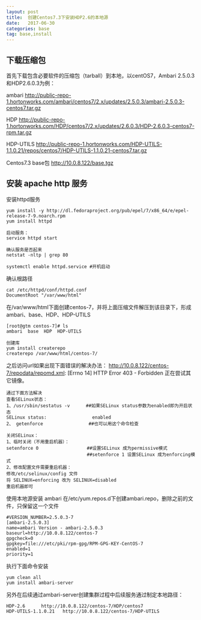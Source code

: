 ```yaml
---
layout: post
title:  创建Centos7.3下安装HDP2.6的本地源
date:   2017-06-30
categories: base
tag: base,install
---
```


下载压缩包
------------------------------------
首先下载包含必要软件的压缩包（tarball）到本地，以centOS7，Ambari 2.5.0.3和HDP2.6.0.3为例： 

ambari
http://public-repo-1.hortonworks.com/ambari/centos7/2.x/updates/2.5.0.3/ambari-2.5.0.3-centos7.tar.gz

HDP
http://public-repo-1.hortonworks.com/HDP/centos7/2.x/updates/2.6.0.3/HDP-2.6.0.3-centos7-rpm.tar.gz

HDP-UTILS
http://public-repo-1.hortonworks.com/HDP-UTILS-1.1.0.21/repos/centos7/HDP-UTILS-1.1.0.21-centos7.tar.gz

Centos7.3 base包
http://10.0.8.122/base.tgz


安装 apache http 服务
------------------------------------
安装httpd服务
```
yum install -y http://dl.fedoraproject.org/pub/epel/7/x86_64/e/epel-release-7-9.noarch.rpm
yum install httpd

启动服务：
service httpd start

确认服务是否起来
netstat -nltp | grep 80

systemctl enable httpd.service #开机启动
```

确认根路径
```
cat /etc/httpd/conf/httpd.conf
DocumentRoot "/var/www/html"
```

在/var/www/html下面创建centos-7，并将上面压缩文件解压到该目录下，形成ambari、base、HDP、HDP-UTILS
```
[root@gtm centos-7]# ls
ambari  base  HDP  HDP-UTILS

创建库
yum install createrepo
createrepo /var/www/html/centos-7/
```

之后访问url如果出现下面错误的解决办法：
http://10.0.8.122/centos-7/repodata/repomd.xml: [Errno 14] HTTP Error 403 - Forbidden
正在尝试其它镜像。
```
通过下面方法解决
查看SELinux状态：
1、/usr/sbin/sestatus -v      ##如果SELinux status参数为enabled即为开启状态
SELinux status:                 enabled
2、 getenforce                 ##也可以用这个命令检查

关闭SELinux：
1、临时关闭（不用重启机器）：
setenforce 0                  ##设置SELinux 成为permissive模式
                              ##setenforce 1 设置SELinux 成为enforcing模式
2、修改配置文件需要重启机器：
修改/etc/selinux/config 文件
将 SELINUX=enforcing 改为 SELINUX=disabled
重启机器即可
```

使用本地源安装 ambari
在/etc/yum.repos.d下创建ambari.repo，删除之前的文件，只保留这一个文件
```
#VERSION_NUMBER=2.5.0.3-7
[ambari-2.5.0.3]
name=ambari Version - ambari-2.5.0.3
baseurl=http://10.0.8.122/centos-7
gpgcheck=0
gpgkey=file:///etc/pki/rpm-gpg/RPM-GPG-KEY-CentOS-7
enabled=1
priority=1
```

执行下面命令安装
```
yum clean all
yum install ambari-server
```

另外在后续通过ambari-server创建集群过程中后续服务通过制定本地路径：
```
HDP-2.6      http://10.0.8.122/centos-7/HDP/centos7
HDP-UTILS-1.1.0.21   http://10.0.8.122/centos-7/HDP-UTILS
```


